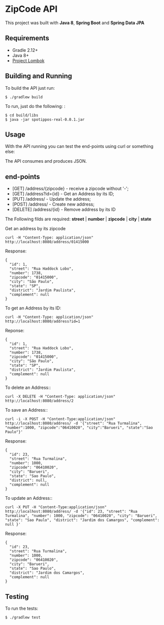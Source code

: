 # ZipCode API
This project was built with **Java 8**, **Spring Boot** and **Spring Data JPA**


## Requirements
* Gradle 2.12+
* Java 8+
* [Project Lombok](https://projectlombok.org/features/index.html)

## Building and Running

To build the API just run:
```
$ ./gradlew build
```
To run, just do the following:
:
```
$ cd build/libs
$ java -jar spotippos-real-0.0.1.jar
```


## Usage
With the API running you can test the end-points using curl or something else:

The API consumes and produces JSON.

## end-points
- [GET] /address/{zipcode} - receive a zipcode without '-';
- [GET] /address?id={id} - Get an Address by its ID;
- [PUT] /address/ - Update the address;
- [POST] /address/ - Create new address;
- [DELETE] /address/{id} - Remove address by its ID

The Following filds are required:
**street** | **number** | **zipcode** | **city** | **state**

Get an address by its zipcode
```
curl -H "Content-Type: application/json" http://localhost:8080/address/01415000
```
Response:
```
{
  "id": 1,
  "street": "Rua Haddock Lobo",
  "number": 1738,
  "zipcode": "01415000",
  "city": "São Paulo",
  "state": "SP",
  "district": "Jardim Paulista",
  "complement": null
}

```


To get an Address by its ID:
```
curl -H "Content-Type: application/json" http://localhost:8080/address?id=1
```
Reponse:
```
{
  "id": 1,
  "street": "Rua Haddock Lobo",
  "number": 1738,
  "zipcode": "01415000",
  "city": "São Paulo",
  "state": "SP",
  "district": "Jardim Paulista",
  "complement": null
}

```

To delete an Address::
```
curl -X DELETE -H "Content-Type: application/json" http://localhost:8080/address/2 
```

To save an Address::
```
curl -i -X POST -H "Content-Type:application/json" http://localhost:8080/address/ -d '{"street": "Rua Turmalina", "number":1000, "zipcode":"06410020", "city":"Barueri", "state":"Sao Paulo"}'
```
Response:
```
{
  "id": 23,
  "street": "Rua Turmalina",
  "number": 1000,
  "zipcode": "06410020",
  "city": "Barueri",
  "state": "Sao Paulo",
  "district": null,
  "complement": null
}
```

To update an Address::
```
curl -X PUT -H "Content-Type:application/json" http://localhost:8080/address/ -d '{"id": 23, "street": "Rua Turmalina", "number": 1000, "zipcode": "06410020", "city": "Barueri", "state": "Sao Paulo", "district": "Jardim dos Camargos", "complement": null }'
```
Response:
```
{
  "id": 23,
  "street": "Rua Turmalina",
  "number": 1000,
  "zipcode": "06410020",
  "city": "Barueri",
  "state": "Sao Paulo",
  "district": "Jardim dos Camargos",
  "complement": null
}
```
## Testing

To run the tests:
```
$ ./gradlew test
```

